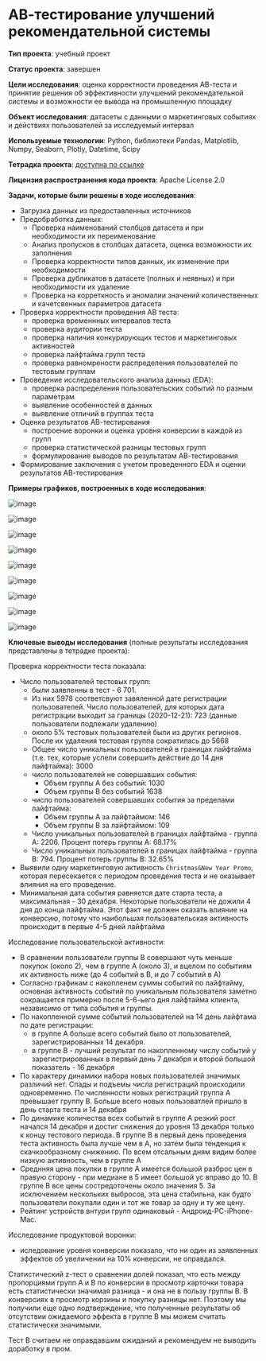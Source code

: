 # АВ-тестирование улучшений рекомендательной системы

**Тип проекта**: учебный проект

**Статус проекта**: завершен

**Цели исследования**: оценка корректности проведения АВ-теста и принятие решения об эффективности улучшений рекомендательной системы и возможности ее вывода на промышленную площадку

**Объект исследования**: датасеты с данными о маркетинговых событиях и действиях пользователей за исследуемый интервал

**Используемые технологии**: Python, библиотеки Pandas, Matplotlib, Numpy, Seaborn, Plotly, Datetime, Scipy

**Тетрадка проекта**: [доступна по ссылке](https://github.com/NataliaSolntseva/YandexPracticumTasks/blob/b0cbc8f4f86004fddaf2e3df715e5e6aef664e34/AB%20test%20rec%20system%20improve/AB_test_rec_system_improve.ipynb)

**Лицензия распространения кода проекта**: Apache License 2.0 

**Задачи, которые были решены в ходе исследования**:
- Загрузка данных из предоставленных источников 
- Предобработка данных:
    - Проверка наименований столбцов датасета и при необходимости их переименование 
    - Анализ пропусков в столбцах датасета, оценка возможности их заполнения 
    - Проверка корректности типов данных, их изменение при необходимости 
    - Проверка дубликатов в датасете (полных и неявных) и при необходимости их удаление 
    - Проверка на корреткность и аномалии значений количественных и качетсвенных параметров датасета 
- Проверка корректности проведения АВ теста: 
    - проверка временнных интервалов теста 
    - проверка аудитории теста 
    - проверка наличия конкурирующих тестов и маркетинговых активностей 
    - проверка лайфтайма групп теста 
    - проверка равномрености распределения пользователей по тестовым группам
- Проведение исследовательского анализа данныз (EDA):
    - проверка распределения пользовательских событий по разным параметрам 
    - выявление особенностей в данных 
    - выявление отличий в группах теста 
- Оценка результатов АВ-тестирования 
    - построение воронки и оценка уровня конверсии в каждой из групп 
    - проверка статистической разницы тестовых групп 
    - формулирование выводов по результатам АВ-тестирования 
- Формирование заключения с учетом проведенного EDA и оценки результатов АВ-тестирования 

**Примеры графиков, построенных в ходе исследования**:

![image](https://github.com/NataliaSolntseva/YandexPracticumTasks/assets/107438073/f64c4970-2cfc-42c5-8fa3-b93caee9b663)

![image](https://github.com/NataliaSolntseva/YandexPracticumTasks/assets/107438073/02f9945d-b1c3-4b81-881f-054b95183892)

![image](https://github.com/NataliaSolntseva/YandexPracticumTasks/assets/107438073/efcd3982-0cbd-4b0b-afb0-b285ec242957)

![image](https://github.com/NataliaSolntseva/YandexPracticumTasks/assets/107438073/e2e3a686-364c-4c45-b724-fbc8f8262898)

![image](https://github.com/NataliaSolntseva/YandexPracticumTasks/assets/107438073/3b5961d1-b935-477e-b9b6-b9f3a7d2d0ab)

![image](https://github.com/NataliaSolntseva/YandexPracticumTasks/assets/107438073/783ff875-9472-4e1a-a2d9-02f7304682b2)

![image](https://github.com/NataliaSolntseva/YandexPracticumTasks/assets/107438073/e5526ccf-d401-4459-bd49-6457fdc5c263)

![image](https://github.com/NataliaSolntseva/YandexPracticumTasks/assets/107438073/cc507620-d5de-4f1a-964b-770e38d49840)

![image](https://github.com/NataliaSolntseva/YandexPracticumTasks/assets/107438073/06a7a6e6-1deb-4061-ba83-ee0150c44ec0)


**Ключевые выводы исследования** (полные результаты исследования представлены в тетрадке проекта):

Проверка корректности теста показала: 
- Число пользователей тестовых групп:
    - были заявленны в тест - 6 701. 
    - Из них 5978 соответсвуют завяленной дате регистрации пользователей. Число пользователей, для которых дата регистрации выходит за границы (2020-12-21): 723 (данные пользователи подлежали удалению)
    - около 5% тестовых пользователей были из других регионов. После их удаления тестовая группа сократилась до  5668
    - Общее число уникальных пользователей в границах лайфтайма (т.е. тех, которые успели совершить действие до 14 дня лайфтайма): 3000
    - число пользователей не совершавших события:
        - Объем группы А без событий: 1030
        - Объем группы В без событий 1638
    - число пользователей совершавших события за пределами лайфтайма: 
        - Объем группы А за лайфтаймом: 146
        - Объем группы В за лайфтаймом: 109
    - Число уникальных пользователей в границах лайфтайма - группа А: 2206. Процент потерь группы А: 68.17%
    - Число уникальных пользователей в границах лайфтайма - группа B: 794. Процент потерь группы B: 32.65%
- Выявили одну маркетинговую активность `Christmas&New Year Promo`, которая пересекается с периодом проведения теста и не оказывает влияния на его проведение.
- Минимальная дата события равняется дате старта теста, а максимальная - 30 декабря. Некоторые пользователи не дожили 4 дня до конца лайфтайма. Этот факт не должен оказать влияние на конверсию, потому что наибольшая пользовательская активность происходит в первые 4-5 дней лайфтайма

Исследование пользовательской активности: 
- В сравнении пользователи группы В совершают чуть меньше покупок (около 2), чем в группе А (около 3), и вцелом по событиям их активность ниже (до 4 событий в В, и до 7 событий в А)
- Согласно графикам с накопленем суммы событий по лайфтайму, основная активность событий по уникальным пользователя заметно сокращается примерно после 5-6-ьего дня лайфтайма клиента, независимо от типа события и группы.
- По накопленной сумме событий пользователей на 14 день лайфтама по дате регистрации: 
    - в группе А больше всего событий было от пользователей, зарегистрированных 14 декабря. 
    - в группе В - лучший результат по накопленному числу событий у зарегистрированных в первый день 7 декабря и второй большой показатель - 16 декабря 
- По характеру динамики набора новых пользователей значимых различий нет. Спады и подъемы числа регистраций происходили одновременно. По численности новых регистраций группа А превышает группу В. Больше всего новых пользоватлей пришло в день старта теста и 14 декабря
- По динамике количества всех событий в группе А резкий рост начался 14 декабря и достиг снижения до уровня 13 декабря только к концу тестового периода. В группе В в первый день проведения теста активность была лучше чем в А, но затем была тенденция к скачкообразному снижению. По всем отсальным дням видим более низкую активность, чем в группе А 
- Среднняя цена покупки в группе А имеется большой разброс цен в правую сторону - при медиане в 5 имеет большой ус вправо до 10. В группе В все цены состредоточены около значения 5. За исключением нескольких выбросов, эта цена стабильна, как будто пользователи покупали один и тот же товар за одну и ту же цену.
- Рейтинг устройств внтури групп одинаковый - Андроид-РС-iPhone-Мас. 

Исследование продуктовой воронки: 
- иследование уровня конверсии показало, что ни один из заявленных эффектов об увеличении на 10% конверсии, не оправдался. 

Статистический z-тест о сравнении долей показал, что есть между пропорциями групп А и В по конверсии в просмотр карточки товара есть статистически значимая разница - и она не в пользу группы В. В конверсиях в просмотр корзины и покупку разницы нет. Поэтому мы получили еще одно подтверждение, что полученные результаты об отсутствии ожидаемого эффекта в группе В мы можем считать статистически значимыми. 

Тест В считаем не оправдавшим ожиданий и рекомендуем не выводить доработку в пром. 
